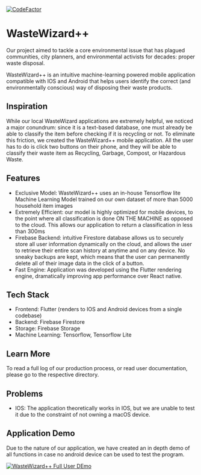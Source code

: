 [![CodeFactor](https://www.codefactor.io/repository/github/pane2004/myapp/badge)](https://www.codefactor.io/repository/github/pane2004/myapp)
# WasteWizard++

Our project aimed to tackle a core environmental issue that has plagued communities, city planners, and environmental activists for decades: proper waste disposal. 

WasteWizard++ is an intuitive machine-learning powered mobile application compatible with IOS and Android that helps users identify the correct (and environmentally conscious) way of disposing their waste products. 


## Inspiration

While our local WasteWizard applications are extremely helpful, we noticed a major conundrum: since it is a text-based database, one must already be able to classify the item before checking if it is recycling or not. To eliminate this friction, we created the WasteWizard++ mobile application. All the user has to do is click two buttons on their phone, and they will be able to classify their waste item as Recycling, Garbage, Compost, or Hazardous Waste. 

## Features

- Exclusive Model: WasteWizard++ uses an in-house Tensorflow lite Machine Learning Model trained on our own dataset of more than 5000 household item images 
- Extremely Efficient: our model is highly optimized for mobile devices, to the point where all classification is done ON THE MACHINE as opposed to the cloud. This allows our application to return a classification in less than 300ms
- Firebase Backend: intuitive Firestore database allows us to securely store all user information dynamically on the cloud, and allows the user to retrieve their entire scan history at anytime and on any device. No sneaky backups are kept, which means that the user can permanently delete all of their image data in the click of a button. 
- Fast Engine: Application was developed using the Flutter rendering engine, dramatically improving app performance over React native.

## Tech Stack

- Frontend: Flutter (renders to IOS and Android devices from a single codebase)
- Backend: Firebase Firestore
- Storage: Firebase Storage
- Machine Learning: Tensorflow, Tensorflow Lite

## Learn More

To read a full log of our production process, or read user documentation, please go to the respective directory. 

## Problems

- IOS: The application theoretically works in IOS, but we are unable to test it due to the constraint of not owning a macOS device. 

## Application Demo

Due to the nature of our application, we have created an in depth demo of all functions in case no android device can be used to test the program. 

[![WasteWizard++ Full User DEmo](https://yt-embed.herokuapp.com/embed?v=ATC83hcUPBA)](https://www.youtube.com/watch?v=ATC83hcUPBA&ab_channel=131216)


